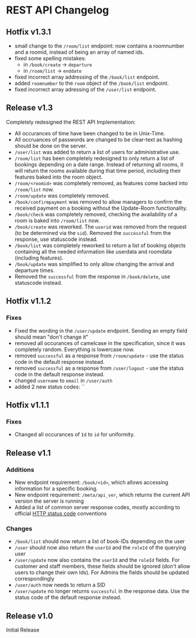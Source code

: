 # REST API Changelog

## Hotfix v1.3.1

* small change to the `/room/list` endpoint: now contains a roomnumber and a roomid, instead of being an array of named ids.
* fixed some spelling mistakes:
  * in `/book/create` -> `departure`
  * in `/room/list` -> `enddate`
* fixed incorrect array addressing of the `/book/list` endpoint.
* added `roomnumber` to the `room` object of the `/book/list` endpoint.
* fixed incorrect array adressing of the `/user/list` endpoint.

## Release v1.3

Completely redesigned the REST API Implementation:

* All occurances of time have been changed to be in Unix-Time.
* All occruances of passwords are changed to be clear-text as hashing should be done on the server.
* `/user/list` was added to return a list of users for administrative use.
* `/room/list` has been completely redesigned to only return a list of bookings depending on a date range. Instead of returning all rooms, it will return the rooms available during that time period, including their features baked into the room object.
* `/room/<roomid>` was completely removed, as features come backed into `/room/list` now.
* `/room/update` was completely removed.
* `/book/confirmpayment` was removed to allow managers to confirm the received payment on a booking without the Update-Room functionality.
* `/book/check` was completely removed, checking the availability of a room is baked into `/room/list` now.
* `/book/create` was reworked. The `userid` was removed from the request (to be determined via the `sid`). Removed the `successful` from the response, use statuscode instead.
* `/book/list` was completely reworked to return a list of booking objects containing all the needed information like userdata and roomdata (including features).
* `/book/update` was simplified to only allow changing the arrival and departure times.
* Removed the `successful` from the response in `/book/delete`, use statuscode instead. 

## Hotfix v1.1.2

### Fixes

* Fixed the wording in the `/user/update` endpoint. Sending an empty field should mean "don't change it"
* removed all occurances of camelcase in the specification, since it was completely random. Everything is lowercase now.
* removed `successful` as a response from `/room/update` - use the status code in the default response instead.
* removed `successful` as a response from `/user/logout` - use the status code in the default response instead.
* changed `username` to `email` in `/user/auth`
* added 2 new status codes: ``

## Hotfix v1.1.1

### Fixes

* Changed all occurances of `Id` to `id` for uniformity.

## Release v1.1

### Additions

* New endpoint requirement: `/book/<id>`, which allows accessing information for a specific booking.
* New endpoint requirement: `/meta/api_ver`, which returns the current API version the server is running
* Added a list of common server response codes, mostly according to official [HTTP status code](https://en.wikipedia.org/wiki/List_of_HTTP_status_codes) conventions 

### Changes

* `/book/list` should now return a list of book-IDs depending on the user
* `/user` should now also return the `userId` and the `roleId` of the querying user
* `/user/update` now also contains the `userId` and the `roleId` fields. For customer and staff members, these fields should be ignored (don't allow users to change their own Ids). For Admins the fields should be updated correspondingly
* `/user/auth` now needs to return a SID
* `/user/update` no longer returns `successful` in the response data. Use the status code of the default response instead.

## Release v1.0

Initial Release